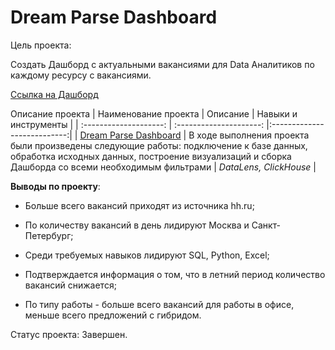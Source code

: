 # Dream Parse Dashboard

Цель проекта: 

Создать Дашборд с актуальными вакансиями для Data Аналитиков по каждому ресурсу с вакансиями. 

[Ссылка на Дашборд](https://datalens.yandex.ru/heiqv3mk0k4k6-dream-parse-dashboard?state=1cd436b52054)

 Описание проекта
| Наименование проекта | Описание | Навыки и инструменты  |
| :--------------------: | :---------------------: |:---------------------------:|
| [Dream Parse Dashboard](https://datalens.yandex.ru/heiqv3mk0k4k6-dream-parse-dashboard?state=1cd436b52054) | В ходе выполнения проекта были произведены следующие работы: подключение к базе данных, обработка исходных данных, построение визуализаций и сборка Дашборда со всеми необходимым фильтрами | *DataLens, ClickHouse* |

**Выводы по проекту**:

- Больше всего вакансий приходят из источника hh.ru;

- По количеству вакансий в день лидируют Москва и Санкт-Петербург;

- Среди требуемых навыков лидируют SQL, Python, Excel;

- Подтверждается информация о том, что в летний период количество вакансий снижается;

- По типу работы - больше всего вакансий для работы в офисе, меньше всего предложений с гибридом.
  

  
  
  
Статус проекта: Завершен.


